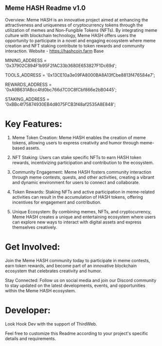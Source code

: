## Meme HASH Readme v1.0
Overview:
Meme HASH is an innovative project aimed at enhancing the attractiveness and uniqueness of cryptocurrency tokens through the utilization of memes and Non-Fungible Tokens (NFTs). By integrating meme culture with blockchain technology, Meme HASH offers users the opportunity to participate in a novel and engaging ecosystem where meme creation and NFT staking contribute to token rewards and community interaction.
Website - https://hashcoin.farm
Base

MINING_ADDRESS = '0x37902C894F1b95F2fAC33b3680E653827F1Dc69d';

TOOLS_ADDRESS = '0x13CE10a3e09FA8000BA8A13fCbe8813f476584e7';

REWARDS_ADDRESS = '0xA9B631ABcc4fd0bc766d7C0C8fCbf866e2bB0445';

STAKING_ADDRESS = '0xBBc4f75874930EB4d8075FCB3f48af2535A8E848';

# Key Features:
1. Meme Token Creation:
Meme HASH enables the creation of meme tokens, allowing users to express creativity and humor through meme-based assets.

2. NFT Staking:
Users can stake specific NFTs to earn HASH token rewards, incentivizing participation and contribution to the ecosystem.

3. Community Engagement:
Meme HASH fosters community interaction through meme contests, quests, and other activities, creating a vibrant and dynamic environment for users to connect and collaborate.

4. Token Rewards:
Staking NFTs and active participation in meme-related activities can result in the accumulation of HASH tokens, offering incentives for engagement and contribution.

5. Unique Ecosystem:
By combining memes, NFTs, and cryptocurrency, Meme HASH creates a unique and entertaining ecosystem where users can explore new ways to interact with digital assets and express themselves creatively.

# Get Involved:
Join the Meme HASH community today to participate in meme contests, earn token rewards, and become part of an innovative blockchain ecosystem that celebrates creativity and humor.

Stay Connected:
Follow us on social media and join our Discord community to stay updated on the latest developments, events, and opportunities within the Meme HASH ecosystem.

# Developer: 
Look Hook Dev with the support of ThirdWeb.

Feel free to customize this Readme according to your project's specific details and requirements.